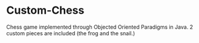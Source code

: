 # Custom-Chess
Chess game implemented through Objected Oriented Paradigms in Java. 2 custom pieces are included (the frog and the snail.)
